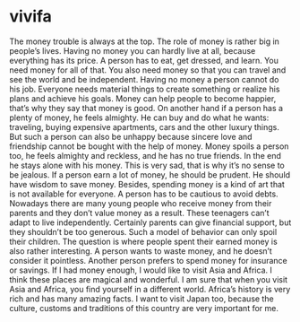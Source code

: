 # vivifa
The money trouble is always at the top. The role of money is rather big in people’s lives. Having no money you can hardly live at all, because everything has its price. 
A person has to eat, get dressed, and learn. You need money for all of that. You also need money so that you can travel and see the world and be independent.
Having no money a person cannot do his job. Everyone needs material things to create something or realize his plans and achieve his goals.
Money can help people to become happier, that’s why they say that money is good.
On another hand if a person has a plenty of money, he feels almighty. He can buy and do what he wants: traveling, buying expensive apartments, cars and the other luxury things.
But such a person can also be unhappy because sincere love and friendship cannot be bought with the help of money. Money spoils a person too, he feels almighty and reckless,
and he has no true friends. In the end he stays alone with his money. This is very sad, that is why it’s no sense to be jealous.
If a person earn a lot of money, he should be prudent. He should have wisdom to save money.
Besides, spending money is a kind of art that is not available for everyone. A person has to be cautious to avoid debts.
Nowadays there are many young people who receive money from their parents and they don’t value money as a result.
These teenagers can’t adapt to live independently. Certainly parents can give financial support, but they shouldn’t be too generous. Such a model of behavior can only spoil their children.
The question is where people spent their earned money is also rather interesting. A person wants to waste money, and he doesn’t consider 
it pointless. Another person prefers to spend money for insurance or savings.
If I had money enough, I would like to visit Asia and Africa. I think these places are magical and wonderful. 
I am sure that when you visit Asia and Africa, you find yourself in a different world. Africa’s history is very rich and has many amazing facts. 
I want to visit Japan too, because the culture, customs and traditions of this country are very important for me.
